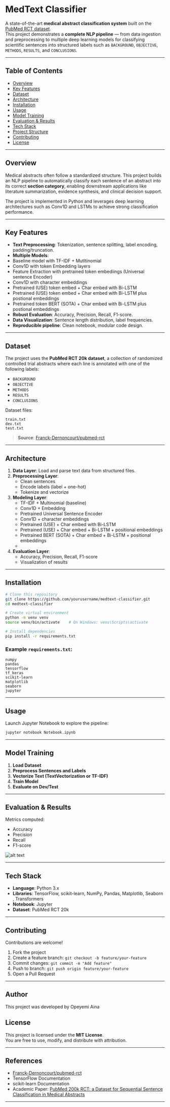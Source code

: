 #  MedText Classifier

A state-of-the-art **medical abstract classification system** built on the [PubMed RCT dataset](https://github.com/Franck-Dernoncourt/pubmed-rct).  
This project demonstrates a **complete NLP pipeline** — from data ingestion and preprocessing to multiple deep learning models for classifying scientific sentences into structured labels such as `BACKGROUND`, `OBJECTIVE`, `METHODS`, `RESULTS`, and `CONCLUSIONS`.

---

##  Table of Contents
- [Overview](#-overview)
- [Key Features](#-key-features)
- [Dataset](#-dataset)
- [Architecture](#-architecture)
- [Installation](#-installation)
- [Usage](#-usage)
- [Model Training](#-model-training)
- [Evaluation & Results](#-evaluation--results)
- [Tech Stack](#-tech-stack)
- [Project Structure](#-project-structure)
- [Contributing](#-contributing)
- [License](#-license)

---

##  Overview

Medical abstracts often follow a standardized structure. This project builds an NLP pipeline to automatically classify each sentence of an abstract into its correct **section category**, enabling downstream applications like literature summarization, evidence synthesis, and clinical decision support.

The project is implemented in Python and leverages deep learning architectures such as Conv1D and LSTMs to achieve strong classification performance.

---

## Key Features

-  **Text Preprocessing**: Tokenization, sentence splitting, label encoding, padding/truncation.  
-  **Multiple Models**:
  - Baseline model with TF-IDF + Mutltinomial
  - Conv1D with token Embedding layers
  - Feature Extraction with pretrained token embediings (Universal sentence Encoder)
  - Conv1D with character embeddings
  - Pretrained (USE) token embed + Char embed with Bi-LSTM
  - Pretrained (USE) token embed + Char embed with Bi-LSTM plus postional embeddings
  - Pretrained token BERT (SOTA)  + Char embed with Bi-LSTM plus postional embeddings
-  **Robust Evaluation**: Accuracy, Precision, Recall, F1-score.
-  **Data Visualization**: Sentence length distribution, label frequencies.
-  **Reproducible pipeline**: Clean notebook, modular code design.

---

## Dataset

The project uses the **PubMed RCT 20k dataset**, a collection of randomized controlled trial abstracts where each line is annotated with one of the following labels:

- `BACKGROUND`  
- `OBJECTIVE`  
- `METHODS`  
- `RESULTS`  
- `CONCLUSIONS`

Dataset files:
```
train.txt
dev.txt
test.txt
```

> **Source**: [Franck-Dernoncourt/pubmed-rct](https://github.com/Franck-Dernoncourt/pubmed-rct)

---

##  Architecture

1. **Data Layer**: Load and parse text data from structured files.  
2. **Preprocessing Layer**:
   - Clean sentences
   - Encode labels (label + one-hot)
   - Tokenize and vectorize
3. **Modeling Layer**:
   - TF-IDF + Multinomial (baseline)
   - Conv1D + Embedding
   - Pretrained Universal Sentence Encoder
   - Conv1D + character embeddings
   - Pretrained (USE)  + Char embed with Bi-LSTM
   - Pretrained (USE)  + Char embed + Bi-LSTM + positional embeddings
   - Pretrained BERT (SOTA)  + Char embed + Bi-LSTM + positional embeddings
   -
4. **Evaluation Layer**:
   - Accuracy, Precision, Recall, F1-score
   - Visualization of results

---

## Installation

```bash
# Clone this repository
git clone https://github.com/yourusername/medtext-classifier.git
cd medtext-classifier

# Create virtual environment
python -m venv venv
source venv/bin/activate    # On Windows: venv\Scripts\activate

# Install dependencies
pip install -r requirements.txt
```

### Example `requirements.txt`:
```
numpy
pandas
tensorflow
tf_keras
scikit-learn
matplotlib
seaborn
jupyter
```

---

##  Usage

Launch Jupyter Notebook to explore the pipeline:

```bash
jupyter notebook Notebook.ipynb
```


---

## Model Training

1. **Load Dataset**  
2. **Preprocess Sentences and Labels**  
3. **Vectorize Text (TextVectorization or TF-IDF)**  
4. **Train Model** 
5. **Evaluate on Dev/Test**

---

## Evaluation & Results

Metrics computed:
- Accuracy  
- Precision  
- Recall  
- F1-score  

![alt text](<Screenshot 2025-10-17 154257.png>)


---

## Tech Stack

- **Language**: Python 3.x  
- **Libraries**: TensorFlow, scikit-learn, NumPy, Pandas, Matplotlib, Seaborn , Transformers
- **Notebook**: Jupyter  
- **Dataset**: PubMed RCT 20k

---


## Contributing

Contributions are welcome!

1. Fork the project  
2. Create a feature branch: `git checkout -b feature/your-feature`  
3. Commit changes: `git commit -m "Add feature"`  
4. Push to branch: `git push origin feature/your-feature`  
5. Open a Pull Request

---

## Author

This project was developed by Opeyemi Aina

## License

This project is licensed under the **MIT License**.  
You are free to use, modify, and distribute with attribution.

---


## References

- [Franck-Dernoncourt/pubmed-rct](https://github.com/Franck-Dernoncourt/pubmed-rct)
- TensorFlow Documentation
- scikit-learn Documentation
- Academic Paper: [PubMed 200k RCT: a Dataset for Sequential Sentence Classification in Medical Abstracts](https://arxiv.org/abs/1710.06071)

---
